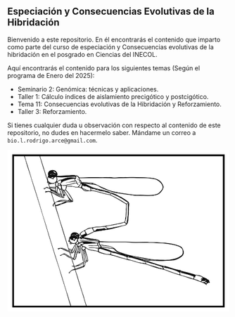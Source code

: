 ## Especiación y Consecuencias Evolutivas de la Hibridación

Bienvenido a este repositorio. En él encontrarás el contenido que imparto como parte del curso de especiación y Consecuencias evolutivas de la hibridación en el posgrado en Ciencias del INECOL.

Aquí encontrarás el contenido para los siguientes temas (Según el programa de Enero del 2025):

- Seminario 2: Genómica: técnicas y aplicaciones.
- Taller 1: Cálculo índices de aislamiento precigótico y postcigótico.
- Tema 11: Consecuencias evolutivas de la Hibridación y Reforzamiento.
- Taller 3: Reforzamiento.
 
 Si tienes cualquier duda u observación con respecto al contenido de este repositorio, no dudes en hacermelo saber. Mándame un correo a `bio.l.rodrigo.arce@gmail.com`.
 
 ![Tandem position in Ischnura](Imagenes/Damselflies.jpg)